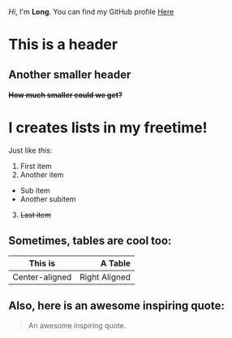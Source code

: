 *Hi*, I'm **Long**. You can find my GitHub profile [Here](https://github.com/LongntLe)

# This is a header
## Another smaller header
#### ~~How much smaller could we get?~~

# I creates **lists** in my freetime!

Just like _this_:
1. First item
2. Another item
  * Sub item
  * Another subitem
3. ~~Last item~~

## Sometimes, tables are cool too:
This is | A Table
:------------: | -------------:
Center-aligned| Right Aligned

## Also, here is an awesome inspiring quote:
> An awesome inspiring quote. 

